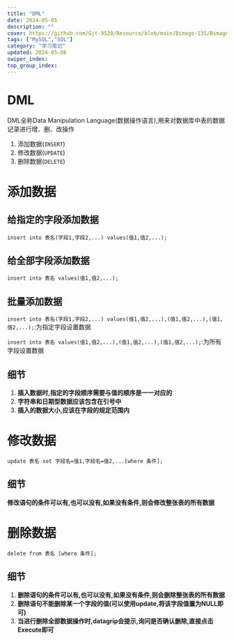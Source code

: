 ```yaml
---
title: "DML"
date: 2024-05-05
description: ""
cover: https://github.com/Gjt-9520/Resource/blob/main/Bimage-135/Bimage7.jpg?raw=true
tags: ["MySQL","SQL"]
category: "学习笔记"
updated: 2024-05-06
swiper_index: 
top_group_index: 
---
```


# DML

DML全称Data Manipulation Language(数据操作语言),用来对数据库中表的数据记录进行增、删、改操作

1. 添加数据(`INSERT`)
2. 修改数据(`UPDATE`)
3. 删除数据(`DELETE`)

# 添加数据  

## 给指定的字段添加数据

`insert into 表名(字段1,字段2,...) values(值1,值2,...);`

## 给全部字段添加数据

`insert into 表名 values(值1,值2,...);`

## 批量添加数据

`insert into 表名(字段1,字段2,...) values(值1,值2,...),(值1,值2,...),(值1,值2,...);`:为指定字段设置数据

`insert into 表名 values(值1,值2,...),(值1,值2,...),(值1,值2,...);`:为所有字段设置数据

## 细节

1. **插入数据时,指定的字段顺序需要与值的顺序是一一对应的**        
2. **字符串和日期型数据应该包含在引号中**           
3. **插入的数据大小,应该在字段的规定范围内**   

# 修改数据

`update 表名 set 字段名=值1,字段名=值2,...[where 条件];`

## 细节

**修改语句的条件可以有,也可以没有,如果没有条件,则会修改整张表的所有数据**

# 删除数据

`delete from 表名 [where 条件];`

## 细节 

1. **删除语句的条件可以有,也可以没有,如果没有条件,则会删除整张表的所有数据**
2. **删除语句不能删除某一个字段的值(可以使用update,将该字段值置为NULL即可)**
3. **当进行删除全部数据操作时,datagrip会提示,询问是否确认删除,直接点击Execute即可**